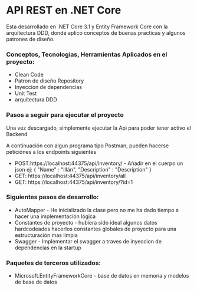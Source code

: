 # API REST en .NET Core
Esta desarrollado en .NET Core 3.1 y Entity Framework Core con la arquitectura DDD, donde aplico conceptos de buenas practicas y algunos patrones de diseño.

### Conceptos, Tecnologias, Herramientas Aplicados en el proyecto:

* Clean Code
* Patron de diseño Repository
* Inyeccion de dependencias
* Unit Test 
* arquitectura DDD

### Pasos a seguir para ejecutar el proyecto

Una vez descargado, simplemente ejecutar la Api para poder tener activo el Backend

A continuación con algun programa tipo Postman, pueden hacerse peticiónes a los endpoints siguientes
* POST:https://localhost:44375/api/inventory/ - Añadir en el cuerpo un json ej: 
{
    "Name" : "Illán",
    "Description" : "Description"
}
* GET: https://localhost:44375/api/inventory/all
* GET: https://localhost:44375/api/inventory/?id=1

### Siguientes pasos de desarrollo:
* AutoMapper - He inicializado la clase pero no me ha dado tiempo a hacer una implementación lógica
* Constantes de proyecto - hubiera sido ideal algunos datos hardcodeados hacerlos constantes globales de proyecto para una estructuración mas limpia
* Swagger - Implementar el swagger a traves de inyeccion de dependencias en la startup

### Paquetes de terceros utilizados:
* Microsoft.EntityFrameworkCore - base de datos en memoria y modelos de base de datos

